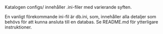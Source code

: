 Katalogen configs/ innehåller .ini-filer med varierande syften.

En vanligt förekommande ini-fil är db.ini, som, innehåller alla detaljer som behövs för att kunna ansluta till en databas. Se README.md för ytterligare instruktioner.